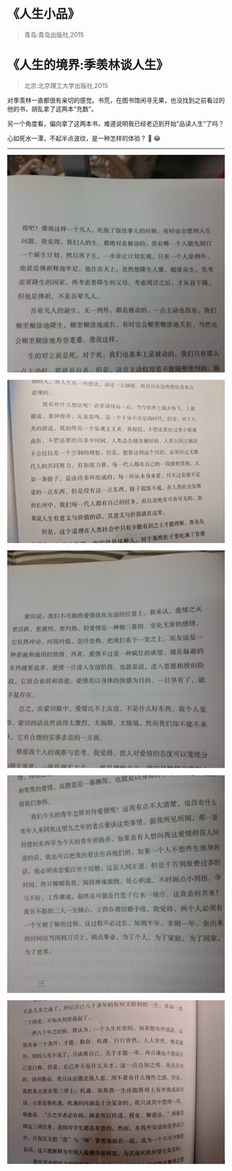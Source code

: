 # 《人生小品》
> 青岛:青岛出版社,2015

# 《人生的境界:季羡林谈人生》
> 北京:北京理工大学出版社,2015

对季羡林一直都很有亲切的感觉。书荒，在图书馆闲寻无果，也没找到之前看过的他的书，胡乱拿了这两本“充数”。

另一个角度看，偏向拿了这两本书，难道说明我已经老迈到开始“品读人生”了吗？

心如死水一潭，不起半点波纹，是一种怎样的体验？ :raised_hands: :joy:

***

![被动性](被动性.jpg)

![走向大同](走向大同.jpg)

![爱情观一](爱情观一.jpg)

![爱情观二](爱情观二.jpg)

![成事](成事.jpg)
